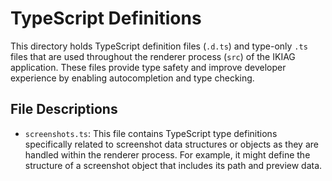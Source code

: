 # TypeScript Definitions

This directory holds TypeScript definition files (`.d.ts`) and type-only `.ts` files that are used throughout the renderer process (`src`) of the IKIAG application. These files provide type safety and improve developer experience by enabling autocompletion and type checking.

## File Descriptions

- `screenshots.ts`: This file contains TypeScript type definitions specifically related to screenshot data structures or objects as they are handled within the renderer process. For example, it might define the structure of a screenshot object that includes its path and preview data.
